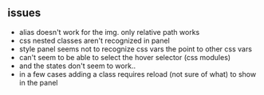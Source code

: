 ## issues

- alias doesn't work for the img. only relative path works
- css nested classes aren't recognized in panel
- style panel seems not to recognize css vars the point to other css vars
- can't seem to be able to select the hover selector (css modules)
- and the states don't seem to work..
- in a few cases adding a class requires reload (not sure of what) to show in the panel
